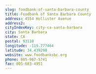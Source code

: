 ```yaml
---
slug: foodbank-of-santa-barbara-county
title: Foodbank of Santa Barbara County
address: 4554 Hollister Avenue
address2: 
cityIndexKey: city-ca-santa-barbara
city: Santa Barbara
state: CA
postal: 93110
longitude: -119.777464
latitude: 34.439298
website: www.foodbanksbc.org
phone: 805-967-5741
fax: 805-683-4951
---
```

